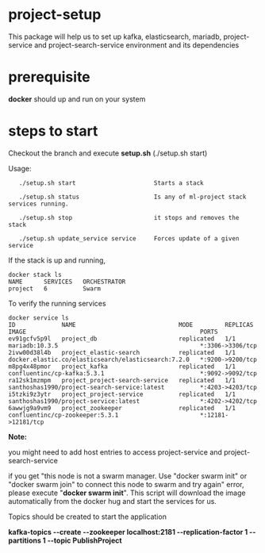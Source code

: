 # project-setup
This package will help us to set up kafka, elasticsearch, mariadb, project-service and project-search-service environment and its dependencies

# prerequisite 
**docker** should up and run on your system 

# steps to start 
Checkout the branch and execute **setup.sh** (./setup.sh start)

Usage:

       ./setup.sh start                      Starts a stack

       ./setup.sh status                     Is any of ml-project stack services running.

       ./setup.sh stop                       it stops and removes the stack

       ./setup.sh update_service service     Forces update of a given service

If the stack is up and running, 

    docker stack ls
    NAME      SERVICES   ORCHESTRATOR
    project   6          Swarm

To verify the running services 

    docker service ls
    ID             NAME                             MODE         REPLICAS   IMAGE                                                 PORTS
    ev91gcfv5p9l   project_db                       replicated   1/1        mariadb:10.3.5                                        *:3306->3306/tcp
    2ivw00d38l4b   project_elastic-search           replicated   1/1        docker.elastic.co/elasticsearch/elasticsearch:7.2.0   *:9200->9200/tcp
    m8pg4x48pmor   project_kafka                    replicated   1/1        confluentinc/cp-kafka:5.3.1                           *:9092->9092/tcp
    ra12sk1mzmpm   project_project-search-service   replicated   1/1        santhoshas1990/project-search-service:latest          *:4203->4203/tcp
    i5tzki9z3ytr   project_project-service          replicated   1/1        santhoshas1990/project-service:latest                 *:4202->4202/tcp
    6awwjg9a9vm9   project_zookeeper                replicated   1/1        confluentinc/cp-zookeeper:5.3.1                       *:12181->12181/tcp



**Note:**

you might need to add host entries to access project-service and project-search-service

if you get "this node is not a swarm manager. Use "docker swarm init" or "docker swarm join" to connect this node to swarm and try again" error,
please execute "**docker swarm init**".
This script will download the image automatically from the docker hug and start the services for us.

Topics should be created to start the application

**kafka-topics --create --zookeeper localhost:2181 --replication-factor 1 --partitions 1 --topic PublishProject**

